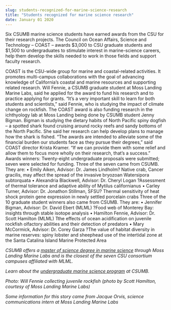 ```yaml
---
slug: students-recognized-for-marine-science-research
title: "Students recognized for marine science research"
date: January 01 2020
---
```


<p>Six CSUMB marine science students have earned awards from the CSU for their research projects. The Council on Ocean Affairs, Science and Technology – COAST – awards $3,000 to CSU graduate students and $1,500 to undergraduates to stimulate interest in marine-science careers, help them develop the skills needed to work in those fields and support faculty research.
</p><p>COAST is the CSU-wide group for marine and coastal-related activities. It promotes multi-campus collaborations with the goal of advancing knowledge of California’s coastal and marine resources and supporting related research. Will Fennie, a CSUMB graduate student at Moss Landing Marine Labs, said he applied for the award to fund his research and to practice applying for grants. “It’s a very important skill to learn for both students and scientists,” said Fennie, who is studying the impact of climate change on rockfish. The COAST award is also funding research in the ichthyology lab at Moss Landing being done by CSUMB student Jenny Bigman. Bigman is studying the dietary habits of North Pacific spiny dogfish – a spotted shark found cruising around rocky reefs and sandy bottoms of the North Pacific. She said her research can help develop plans to manage how the shark is fished. “The awards are intended to alleviate some of the financial burden our students face as they pursue their degrees,” said COAST director Krista Kramer. “If we can provide them with some relief and allow them to focus more wholly on their research, that’s a success.” Awards winners: Twenty-eight undergraduate proposals were submitted; seven were selected for funding. Three of the seven came from CSUMB. They are: • Emily Aiken, Advisor: Dr. James Lindholm? Native crab, Cancer gracilis, may affect the spread of the invasive bryozoan Watersipora subtorquata • Alexandria Blackwell, Advisor: Dr. Cheryl Logan ?Assessment of thermal tolerance and adaptive ability of Mytilus californianus • Carley Turner, Advisor: Dr. Jonathon Stillman, SFSU? Thermal sensitivity of heat shock protein gene expression in newly settled porcelain crabs Three of the 10 graduate student winners also came from CSUMB. They are: • Jennifer Bigman, Advisor: Dr. David Ebert (MLML) ?Food web of Monterey Bay: insights through stable isotope analysis • Hamilton Fennie, Advisor: Dr. Scott Hamilton (MLML) Tthe effects of ocean acidification on juvenile rockfish olfactory abilities and their detection of predators • Mary McCormick, Advisor: Dr. Corey Garza ?The value of habitat diversity in marine reserves: spiny lobster and sheephead use of the intertidal zone at the Santa Catalina Island Marine Protected Area
</p><p><em>CSUMB offers a <a href="http://catalog.csumb.edu/graduate-education/graduate-degrees/marine-science-ms">master of science degree in marine science</a> through Moss Landing Marine Labs and is the closest of the seven CSU consortium campuses affiliated with MLML.</em>
</p><p><em>Learn about the <a href="http://catalog.csumb.edu/undergrad-education/majors/marine-science">undergraduate marine science program</a> at CSUMB.</em>  
</p><p><em>Photo: Will Fennie collecting juvenile rockfish (photo by Scott Hamilton, courtesy of Moss Landing Marine Labs)</em>
</p><p><em>Some information for this story came from Jacque Orvis, science communications intern at Moss Landing Marine Labs  </em>
</p>
